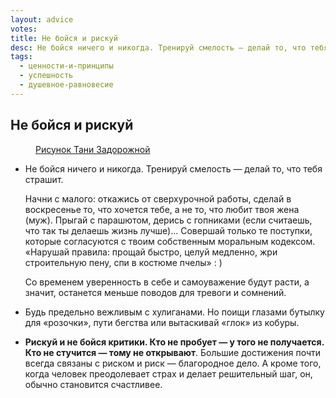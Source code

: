 ```yaml
---
layout: advice
votes:
title: Не бойся и рискуй
desc: Не бойся ничего и никогда. Тренируй смелость — делай то, что тебя страшит.
tags:
  - ценности-и-принципы
  - успешность
  - душевное-равновесие
---
```


## Не бойся и рискуй


<figure>
  <img src="https://i.imgur.com/IbLu3Si.png" alt="">
  <figcaption><a href="https://www.facebook.com/tanya.zadorozhnyaya">Рисунок Тани Задорожной</a></figcaption>
</figure>

- Не бойся ничего и никогда. Тренируй смелость — делай то, что тебя страшит.

    Начни с малого: откажись от сверхурочной работы, сделай в воскресенье то, что хочется тебе, а не то, что любит твоя жена (муж). Прыгай с парашютом, дерись с гопниками (если считаешь, что так ты делаешь жизнь лучше)… Совершай только те поступки, которые согласуются с твоим собственным моральным кодексом. «Нарушай правила: прощай быстро, целуй медленно, жри строительную пену, спи в костюме пчелы» : )

    Со временем уверенность в себе и самоуважение будут расти, а значит, останется меньше поводов для тревоги и сомнений.

- Будь предельно вежливым с хулиганами. Но поищи глазами бутылку для «розочки», пути бегства или вытаскивай «глок» из кобуры.

- **Рискуй и не бойся критики. Кто не пробует — у того не получается. Кто не стучится — тому не открывают**. Большие достижения почти всегда связаны с риском и риск — благородное дело. А кроме того, когда человек преодолевает страх и делает решительный шаг, он, обычно становится счастливее.

